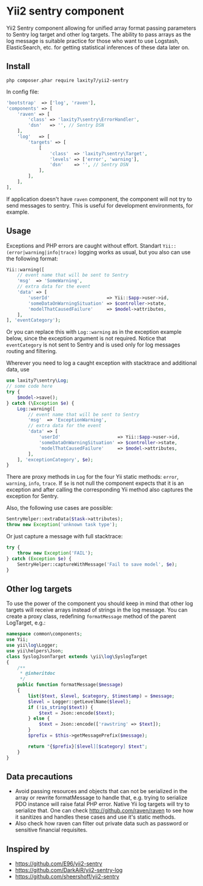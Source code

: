 Yii2 sentry component
=====================

Yii2 Sentry component allowing for unified array format passing parameters to Sentry log target and other log targets. The ability to pass arrays as the log message is suitable practice for
those who want to use Logstash, ElasticSearch, etc. for getting statistical inferences of these data later on.

## Install
```
php composer.phar require laxity7/yii2-sentry
```

In config file:

```php
'bootstrap'  => ['log', 'raven'],
'components' => [
    'raven' => [
        'class' => 'laxity7\sentry\ErrorHandler',
        'dsn'   => '', // Sentry DSN
    ],
    'log'   => [
        'targets' => [
            [
                'class'  => 'laxity7\sentry\Target',
                'levels' => ['error', 'warning'],
                'dsn'    => '', // Sentry DSN
            ],
        ],
    ],
],
```

If application doesn't have `raven` component, the component will not try to send messages to sentry. This is useful for development environments, for example.

## Usage

Exceptions and PHP errors are caught without effort. Standart `Yii::(error|warning|info|trace)` logging works as usual, but you also can use the following format:

```php
Yii::warning([
    // event name that will be sent to Sentry
    'msg'  => 'SomeWarning',
    // extra data for the event
    'data' => [
        'userId'                     => Yii::$app->user->id,
        'someDataOnWarningSituation' => $controller->state,
        'modelThatCausedFailure'     => $model->attributes,
    ],
], 'eventCategory');
```

Or you can replace this with `Log::warning` as in the exception example below, since the exception argument is not required. Notice that `eventCategory` is not sent to Sentry and is used only for log messages routing and filtering.

Wherever you need to log a caught exception with stacktrace and additional data, use

```php
use laxity7\sentry\Log;
// some code here
try {
    $model->save();
} catch (\Exception $e) {
    Log::warning([
        // event name that will be sent to Sentry
        'msg'  => 'ExceptionWarning', 
        // extra data for the event
        'data' => [ 
            'userId'                     => Yii::$app->user->id,
            'someDataOnWarningSituation' => $controller->state,
            'modelThatCausedFailure'     => $model->attributes,
        ],
    ], 'exceptionCategory', $e);
}
```

There are proxy methods in `Log` for the four Yii static methods: `error`, `warning`, `info`, `trace`. If `$e` is not null the component expects that it is an exception and after calling the
corresponding Yii method also captures the exception for Sentry.

Also, the following use cases are possible:

```php
SentryHelper::extraData($task->attributes);
throw new Exception('unknown task type');
```

Or just capture a message with full stacktrace:

```php
try {
    throw new Exception('FAIL');
} catch (Exception $e) {
    SentryHelper::captureWithMessage('Fail to save model', $e);
}
```

## Other log targets

To use the power of the component you should keep in mind that other log targets will receive arrays instead of strings in the log message. You can create a proxy class, redefining `formatMessage` method of the parent LogTarget, e.g.:

```php
namespace common\components;
use Yii;
use yii\log\Logger;
use yii\helpers\Json;
class SyslogJsonTarget extends \yii\log\SyslogTarget
{
    /**
     * @inheritdoc
     */
    public function formatMessage($message)
    {
        list($text, $level, $category, $timestamp) = $message;
        $level = Logger::getLevelName($level);
        if (!is_string($text)) {
            $text = Json::encode($text);
        } else {
            $text = Json::encode(['rawstring' => $text]);
        }
        $prefix = $this->getMessagePrefix($message);

        return "{$prefix}[$level][$category] $text";
    }
}
```

## Data precautions

*  Avoid passing resources and objects that can not be serialized in the array or rewrite formatMessage to handle that, e.g. trying to serialize PDO instance will raise fatal PHP error. Native Yii log targets will try to serialize that. One can check <http://github.com/raven/raven> to see how it sanitizes and handles these cases and use it's static methods.
*  Also check how raven can filter out private data such as password or sensitive financial requisites.

## Inspired by

*  <https://github.com/E96/yii2-sentry>
*  <https://github.com/DarkAiR/yii2-sentry-log>
*  <https://github.com/sheershoff/yii2-sentry>
